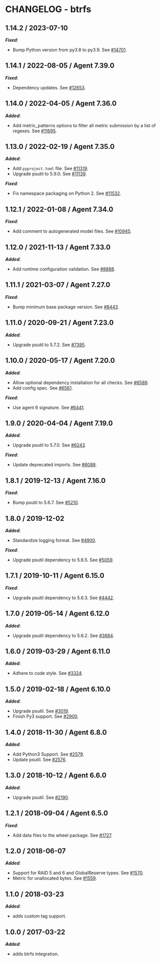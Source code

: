 # CHANGELOG - btrfs

## 1.14.2 / 2023-07-10

***Fixed***:

* Bump Python version from py3.8 to py3.9. See [#14701](https://github.com/DataDog/integrations-core/pull/14701).

## 1.14.1 / 2022-08-05 / Agent 7.39.0

***Fixed***: 

* Dependency updates. See [#12653](https://github.com/DataDog/integrations-core/pull/12653).


## 1.14.0 / 2022-04-05 / Agent 7.36.0

***Added***: 

* Add metric_patterns options to filter all metric submission by a list of regexes. See [#11695](https://github.com/DataDog/integrations-core/pull/11695).


## 1.13.0 / 2022-02-19 / Agent 7.35.0

***Added***: 

* Add `pyproject.toml` file. See [#11319](https://github.com/DataDog/integrations-core/pull/11319).
* Upgrade psutil to 5.9.0. See [#11139](https://github.com/DataDog/integrations-core/pull/11139).

***Fixed***: 

* Fix namespace packaging on Python 2. See [#11532](https://github.com/DataDog/integrations-core/pull/11532).


## 1.12.1 / 2022-01-08 / Agent 7.34.0

***Fixed***: 

* Add comment to autogenerated model files. See [#10945](https://github.com/DataDog/integrations-core/pull/10945).


## 1.12.0 / 2021-11-13 / Agent 7.33.0

***Added***: 

* Add runtime configuration validation. See [#8888](https://github.com/DataDog/integrations-core/pull/8888).


## 1.11.1 / 2021-03-07 / Agent 7.27.0

***Fixed***: 

* Bump minimum base package version. See [#8443](https://github.com/DataDog/integrations-core/pull/8443).


## 1.11.0 / 2020-09-21 / Agent 7.23.0

***Added***: 

* Upgrade psutil to 5.7.2. See [#7395](https://github.com/DataDog/integrations-core/pull/7395).


## 1.10.0 / 2020-05-17 / Agent 7.20.0

***Added***: 

* Allow optional dependency installation for all checks. See [#6589](https://github.com/DataDog/integrations-core/pull/6589).
* Add config spec. See [#6561](https://github.com/DataDog/integrations-core/pull/6561).

***Fixed***: 

* Use agent 6 signature. See [#6441](https://github.com/DataDog/integrations-core/pull/6441).


## 1.9.0 / 2020-04-04 / Agent 7.19.0

***Added***: 

* Upgrade psutil to 5.7.0. See [#6243](https://github.com/DataDog/integrations-core/pull/6243).

***Fixed***: 

* Update deprecated imports. See [#6088](https://github.com/DataDog/integrations-core/pull/6088).


## 1.8.1 / 2019-12-13 / Agent 7.16.0

***Fixed***: 

* Bump psutil to 5.6.7. See [#5210](https://github.com/DataDog/integrations-core/pull/5210).


## 1.8.0 / 2019-12-02

***Added***: 

* Standardize logging format. See [#4900](https://github.com/DataDog/integrations-core/pull/4900).

***Fixed***: 

* Upgrade psutil dependency to 5.6.5. See [#5059](https://github.com/DataDog/integrations-core/pull/5059).


## 1.7.1 / 2019-10-11 / Agent 6.15.0

***Fixed***: 

* Upgrade psutil dependency to 5.6.3. See [#4442](https://github.com/DataDog/integrations-core/pull/4442).


## 1.7.0 / 2019-05-14 / Agent 6.12.0

***Added***: 

* Upgrade psutil dependency to 5.6.2. See [#3684](https://github.com/DataDog/integrations-core/pull/3684).


## 1.6.0 / 2019-03-29 / Agent 6.11.0

***Added***: 

* Adhere to code style. See [#3324](https://github.com/DataDog/integrations-core/pull/3324).


## 1.5.0 / 2019-02-18 / Agent 6.10.0

***Added***: 

* Upgrade psutil. See [#3019](https://github.com/DataDog/integrations-core/pull/3019).
* Finish Py3 support. See [#2900](https://github.com/DataDog/integrations-core/pull/2900).


## 1.4.0 / 2018-11-30 / Agent 6.8.0

***Added***: 

* Add Python3 Support. See [#2579][1].
* Update psutil. See [#2576][2].


## 1.3.0 / 2018-10-12 / Agent 6.6.0

***Added***: 

* Upgrade psutil. See [#2190][3].


## 1.2.1 / 2018-09-04 / Agent 6.5.0

***Fixed***: 

* Add data files to the wheel package. See [#1727][4].


## 1.2.0 / 2018-06-07

***Added***: 

* Support for RAID 5 and 6 and GlobalReserve types. See [#1570][5].
* Metric for unallocated bytes. See [#1559][6].


## 1.1.0 / 2018-03-23

***Added***: 

* adds custom tag support.


## 1.0.0 / 2017-03-22

***Added***: 

* adds btrfs integration.

[1]: https://github.com/DataDog/integrations-core/pull/2579
[2]: https://github.com/DataDog/integrations-core/pull/2576
[3]: https://github.com/DataDog/integrations-core/pull/2190
[4]: https://github.com/DataDog/integrations-core/pull/1727
[5]: https://github.com/DataDog/integrations-core/pull/1570
[6]: https://github.com/DataDog/integrations-core/pull/1559
